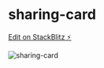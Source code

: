 # sharing-card

[Edit on StackBlitz ⚡️](https://stackblitz.com/edit/sharing-card-html-css)


![sharing-card](https://user-images.githubusercontent.com/115601442/206695504-48974754-0e80-4341-8e52-fdd71f5e2fe2.png)
